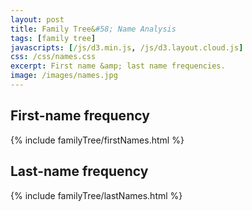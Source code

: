 ```yaml
---
layout: post
title: Family Tree&#58; Name Analysis
tags: [family tree]
javascripts: [/js/d3.min.js, /js/d3.layout.cloud.js]
css: /css/names.css
excerpt: First name &amp; last name frequencies.
image: /images/names.jpg
---
```


## First-name frequency

{% include familyTree/firstNames.html %}

## Last-name frequency

{% include familyTree/lastNames.html %}
